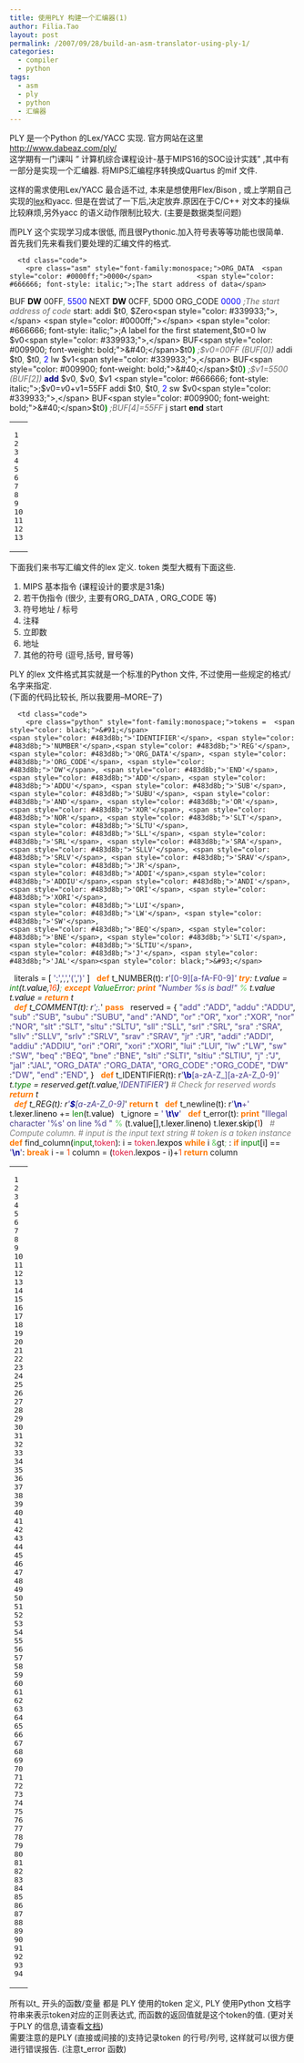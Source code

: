 ```yaml
---
title: 使用PLY 构建一个汇编器(1)
author: Filia.Tao
layout: post
permalink: /2007/09/28/build-an-asm-translator-using-ply-1/
categories:
  - compiler
  - python
tags:
  - asm
  - ply
  - python
  - 汇编器
---
```

PLY 是一个Python 的Lex/YACC 实现. 官方网站在这里<a href="http://www.dabeaz.com/ply/" title="An implementation of lex and yacc parsing tools for Python" target="_blank">http://www.dabeaz.com/ply/</a>  
这学期有一门课叫 ” 计算机综合课程设计-基于MIPS16的SOC设计实践” ,其中有一部分是实现一个汇编器. 将MIPS汇编程序转换成Quartus 的mif 文件.

这样的需求使用Lex/YACC 最合适不过, 本来是想使用Flex/Bison , 或上学期自己实现的<a href="http://blog.filia.cn/category/computer-science/compiler/lex/" title="我写的关于SEULex 的一些文章" target="_blank">lex</a>和yacc. 但是在尝试了一下后,决定放弃.原因在于C/C++ 对文本的操纵比较麻烦,另外yacc 的语义动作限制比较大. (主要是数据类型问题)

而PLY 这个实现学习成本很低, 而且很Pythonic.加入符号表等等功能也很简单.  
首先我们先来看我们要处理的汇编文件的格式.

<div class="wp_syntax">
  <table>
    <tr>
      <td class="line_numbers">
        <pre>1
2
3
4
5
6
7
8
9
10
11
12
13
</pre>
      </td>
      
      <td class="code">
        <pre class="asm" style="font-family:monospace;">ORG_DATA  <span style="color: #0000ff;">0000</span>           <span style="color: #666666; font-style: italic;">;The start address of data</span>
BUF   <span style="color: #000000; font-weight: bold;">DW</span>  00FF<span style="color: #339933;">,</span> <span style="color: #0000ff;">5500</span>
NEXT  <span style="color: #000000; font-weight: bold;">DW</span>  0CFF<span style="color: #339933;">,</span> 5D00
ORG_CODE  <span style="color: #0000ff;">0000</span>		       <span style="color: #666666; font-style: italic;">;The start address of code</span>
start<span style="color: #339933;">:</span>  addi  $t0<span style="color: #339933;">,</span> $Zero<span style="color: #339933;">,</span> <span style="color: #0000ff;"></span>     <span style="color: #666666; font-style: italic;">;A label for the first statement,$t0=0</span>
 	lw    $v0<span style="color: #339933;">,</span> BUF<span style="color: #009900; font-weight: bold;">&#40;</span>$t0<span style="color: #009900; font-weight: bold;">&#41;</span>      <span style="color: #666666; font-style: italic;">;$v0=00FF  (BUF[0])</span>
 	addi  $t0<span style="color: #339933;">,</span> $t0<span style="color: #339933;">,</span> <span style="color: #0000ff;">2</span>
 	lw	  $v1<span style="color: #339933;">,</span> BUF<span style="color: #009900; font-weight: bold;">&#40;</span>$t0<span style="color: #009900; font-weight: bold;">&#41;</span>	 <span style="color: #666666; font-style: italic;">;$v1=5500  (BUF[2])</span>
 	<span style="color: #00007f; font-weight: bold;">add</span>   $v0<span style="color: #339933;">,</span> $v0<span style="color: #339933;">,</span> $v1	<span style="color: #666666; font-style: italic;">;$v0=$v0+$v1=55FF</span>
 	addi  $t0<span style="color: #339933;">,</span> $t0<span style="color: #339933;">,</span> <span style="color: #0000ff;">2</span>
 	sw    $v0<span style="color: #339933;">,</span> BUF<span style="color: #009900; font-weight: bold;">&#40;</span>$t0<span style="color: #009900; font-weight: bold;">&#41;</span>    	<span style="color: #666666; font-style: italic;">;BUF[4]=55FF</span>
 	j	  start
<span style="color: #000000; font-weight: bold;">end</span>  start</pre>
      </td>
    </tr>
  </table>
</div>

下面我们来书写汇编文件的lex 定义. token 类型大概有下面这些.

  1. MIPS 基本指令 (课程设计的要求是31条)
  2. 若干伪指令 (很少, 主要有ORG\_DATA , ORG\_CODE 等)
  3. 符号地址 / 标号
  4. 注释
  5. 立即数
  6. 地址
  7. 其他的符号 (逗号,括号, 冒号等)

PLY 的lex 文件格式其实就是一个标准的Python 文件, 不过使用一些规定的格式/名字来指定.  
(下面的代码比较长, 所以我要用&#8211;MORE&#8211;了)  
<!--more-->

<div class="wp_syntax">
  <table>
    <tr>
      <td class="line_numbers">
        <pre>1
2
3
4
5
6
7
8
9
10
11
12
13
14
15
16
17
18
19
20
21
22
23
24
25
26
27
28
29
30
31
32
33
34
35
36
37
38
39
40
41
42
43
44
45
46
47
48
49
50
51
52
53
54
55
56
57
58
59
60
61
62
63
64
65
66
67
68
69
70
71
72
73
74
75
76
77
78
79
80
81
82
83
84
85
86
87
88
89
90
91
92
93
94
</pre>
      </td>
      
      <td class="code">
        <pre class="python" style="font-family:monospace;">tokens =  <span style="color: black;">&#91;</span>
	<span style="color: #483d8b;">'IDENTIFIER'</span>, <span style="color: #483d8b;">'NUMBER'</span>,<span style="color: #483d8b;">'REG'</span>,
	<span style="color: #483d8b;">'ORG_DATA'</span>, <span style="color: #483d8b;">'ORG_CODE'</span>, <span style="color: #483d8b;">'DW'</span>, <span style="color: #483d8b;">'END'</span>,
	<span style="color: #483d8b;">'ADD'</span>, <span style="color: #483d8b;">'ADDU'</span>, <span style="color: #483d8b;">'SUB'</span>, <span style="color: #483d8b;">'SUBU'</span>, <span style="color: #483d8b;">'AND'</span>, <span style="color: #483d8b;">'OR'</span>, <span style="color: #483d8b;">'XOR'</span>, <span style="color: #483d8b;">'NOR'</span>, <span style="color: #483d8b;">'SLT'</span>, <span style="color: #483d8b;">'SLTU'</span>,
	<span style="color: #483d8b;">'SLL'</span>, <span style="color: #483d8b;">'SRL'</span>, <span style="color: #483d8b;">'SRA'</span>,
	<span style="color: #483d8b;">'SLLV'</span>, <span style="color: #483d8b;">'SRLV'</span>, <span style="color: #483d8b;">'SRAV'</span>,
	<span style="color: #483d8b;">'JR'</span>,
	<span style="color: #483d8b;">'ADDI'</span>,<span style="color: #483d8b;">'ADDIU'</span>,<span style="color: #483d8b;">'ANDI'</span>,<span style="color: #483d8b;">'ORI'</span>, <span style="color: #483d8b;">'XORI'</span>,
	<span style="color: #483d8b;">'LUI'</span>,
	<span style="color: #483d8b;">'LW'</span>, <span style="color: #483d8b;">'SW'</span>,
	<span style="color: #483d8b;">'BEQ'</span>, <span style="color: #483d8b;">'BNE'</span>, <span style="color: #483d8b;">'SLTI'</span>, <span style="color: #483d8b;">'SLTIU'</span>,
	<span style="color: #483d8b;">'J'</span>, <span style="color: #483d8b;">'JAL'</span><span style="color: black;">&#93;</span>
&nbsp;
literals = <span style="color: black;">&#91;</span> <span style="color: #483d8b;">':'</span>,<span style="color: #483d8b;">','</span>,<span style="color: #483d8b;">'('</span>,<span style="color: #483d8b;">')'</span> <span style="color: black;">&#93;</span>
&nbsp;
<span style="color: #ff7700;font-weight:bold;">def</span> t_NUMBER<span style="color: black;">&#40;</span>t<span style="color: black;">&#41;</span>:
	r<span style="color: #483d8b;">'[0-9][a-fA-F0-9]*'</span>
	<span style="color: #ff7700;font-weight:bold;">try</span>:
		t.<span style="color: black;">value</span> = <span style="color: #008000;">int</span><span style="color: black;">&#40;</span>t.<span style="color: black;">value</span>,<span style="color: #ff4500;">16</span><span style="color: black;">&#41;</span><span style="color: #66cc66;">;</span>
	<span style="color: #ff7700;font-weight:bold;">except</span> <span style="color: #008000;">ValueError</span>:
		<span style="color: #ff7700;font-weight:bold;">print</span> <span style="color: #483d8b;">"Number %s is bad!"</span> <span style="color: #66cc66;">%</span> t.<span style="color: black;">value</span>
		t.<span style="color: black;">value</span> = <span style="color: #ff4500;"></span>
	<span style="color: #ff7700;font-weight:bold;">return</span> t		
&nbsp;
<span style="color: #ff7700;font-weight:bold;">def</span> t_COMMENT<span style="color: black;">&#40;</span>t<span style="color: black;">&#41;</span>:
	r<span style="color: #483d8b;">';.*'</span>
	<span style="color: #ff7700;font-weight:bold;">pass</span>
&nbsp;
reserved  = <span style="color: black;">&#123;</span>
	<span style="color: #483d8b;">"add"</span>		:<span style="color: #483d8b;">"ADD"</span>,
	<span style="color: #483d8b;">"addu"</span>		:<span style="color: #483d8b;">"ADDU"</span>,
	<span style="color: #483d8b;">"sub"</span>		:<span style="color: #483d8b;">"SUB"</span>,
	<span style="color: #483d8b;">"subu"</span>		:<span style="color: #483d8b;">"SUBU"</span>,
	<span style="color: #483d8b;">"and"</span>		:<span style="color: #483d8b;">"AND"</span>,
	<span style="color: #483d8b;">"or"</span>		:<span style="color: #483d8b;">"OR"</span>,
	<span style="color: #483d8b;">"xor"</span>		:<span style="color: #483d8b;">"XOR"</span>,
	<span style="color: #483d8b;">"nor"</span>		:<span style="color: #483d8b;">"NOR"</span>,
	<span style="color: #483d8b;">"slt"</span>		:<span style="color: #483d8b;">"SLT"</span>,
	<span style="color: #483d8b;">"sltu"</span>		:<span style="color: #483d8b;">"SLTU"</span>,
	<span style="color: #483d8b;">"sll"</span>		:<span style="color: #483d8b;">"SLL"</span>,
	<span style="color: #483d8b;">"srl"</span>		:<span style="color: #483d8b;">"SRL"</span>,
	<span style="color: #483d8b;">"sra"</span>		:<span style="color: #483d8b;">"SRA"</span>,
	<span style="color: #483d8b;">"sllv"</span>		:<span style="color: #483d8b;">"SLLV"</span>,
	<span style="color: #483d8b;">"srlv"</span>		:<span style="color: #483d8b;">"SRLV"</span>,
	<span style="color: #483d8b;">"srav"</span>		:<span style="color: #483d8b;">"SRAV"</span>,
	<span style="color: #483d8b;">"jr"</span>		:<span style="color: #483d8b;">"JR"</span>,
	<span style="color: #483d8b;">"addi"</span>		:<span style="color: #483d8b;">"ADDI"</span>,
	<span style="color: #483d8b;">"addiu"</span>		:<span style="color: #483d8b;">"ADDIU"</span>,
	<span style="color: #483d8b;">"ori"</span>		:<span style="color: #483d8b;">"ORI"</span>,
	<span style="color: #483d8b;">"xori"</span>		:<span style="color: #483d8b;">"XORI"</span>,
	<span style="color: #483d8b;">"lui"</span>		:<span style="color: #483d8b;">"LUI"</span>,
	<span style="color: #483d8b;">"lw"</span>		:<span style="color: #483d8b;">"LW"</span>,
	<span style="color: #483d8b;">"sw"</span>		:<span style="color: #483d8b;">"SW"</span>,
	<span style="color: #483d8b;">"beq"</span>		:<span style="color: #483d8b;">"BEQ"</span>,
	<span style="color: #483d8b;">"bne"</span>		:<span style="color: #483d8b;">"BNE"</span>,
	<span style="color: #483d8b;">"slti"</span>		:<span style="color: #483d8b;">"SLTI"</span>,
	<span style="color: #483d8b;">"sltiu"</span>		:<span style="color: #483d8b;">"SLTIU"</span>,
	<span style="color: #483d8b;">"j"</span>			:<span style="color: #483d8b;">"J"</span>,
	<span style="color: #483d8b;">"jal"</span>		:<span style="color: #483d8b;">"JAL"</span>,
	<span style="color: #483d8b;">"ORG_DATA"</span> 	:<span style="color: #483d8b;">"ORG_DATA"</span>,
	<span style="color: #483d8b;">"ORG_CODE"</span> 	:<span style="color: #483d8b;">"ORG_CODE"</span>,
	<span style="color: #483d8b;">"DW"</span> 		:<span style="color: #483d8b;">"DW"</span>,
	<span style="color: #483d8b;">"end"</span>		:<span style="color: #483d8b;">"END"</span>,
<span style="color: black;">&#125;</span>
&nbsp;
<span style="color: #ff7700;font-weight:bold;">def</span> t_IDENTIFIER<span style="color: black;">&#40;</span>t<span style="color: black;">&#41;</span>:
	r<span style="color: #483d8b;">'<span style="color: #000099; font-weight: bold;">\b</span>[a-zA-Z_][a-zA-Z_0-9]*'</span>
	t.<span style="color: #008000;">type</span> = reserved.<span style="color: black;">get</span><span style="color: black;">&#40;</span>t.<span style="color: black;">value</span>,<span style="color: #483d8b;">'IDENTIFIER'</span><span style="color: black;">&#41;</span>    <span style="color: #808080; font-style: italic;"># Check for reserved words</span>
	<span style="color: #ff7700;font-weight:bold;">return</span> t	
&nbsp;
<span style="color: #ff7700;font-weight:bold;">def</span> t_REG<span style="color: black;">&#40;</span>t<span style="color: black;">&#41;</span>:
	r<span style="color: #483d8b;">'<span style="color: #000099; font-weight: bold;">\$</span>[a-zA-Z_0-9]*'</span>
	<span style="color: #ff7700;font-weight:bold;">return</span> t
&nbsp;
<span style="color: #ff7700;font-weight:bold;">def</span> t_newline<span style="color: black;">&#40;</span>t<span style="color: black;">&#41;</span>:
	r<span style="color: #483d8b;">'<span style="color: #000099; font-weight: bold;">\n</span>+'</span>
	t.<span style="color: black;">lexer</span>.<span style="color: black;">lineno</span> += <span style="color: #008000;">len</span><span style="color: black;">&#40;</span>t.<span style="color: black;">value</span><span style="color: black;">&#41;</span>
&nbsp;
t_ignore  = <span style="color: #483d8b;">' <span style="color: #000099; font-weight: bold;">\t</span><span style="color: #000099; font-weight: bold;">\v</span>'</span>
&nbsp;
<span style="color: #ff7700;font-weight:bold;">def</span> t_error<span style="color: black;">&#40;</span>t<span style="color: black;">&#41;</span>:
    <span style="color: #ff7700;font-weight:bold;">print</span> <span style="color: #483d8b;">"Illegal character '%s' on line %d "</span> <span style="color: #66cc66;">%</span> <span style="color: black;">&#40;</span>t.<span style="color: black;">value</span><span style="color: black;">&#91;</span><span style="color: #ff4500;"></span><span style="color: black;">&#93;</span>,t.<span style="color: black;">lexer</span>.<span style="color: black;">lineno</span><span style="color: black;">&#41;</span>
    t.<span style="color: black;">lexer</span>.<span style="color: black;">skip</span><span style="color: black;">&#40;</span><span style="color: #ff4500;">1</span><span style="color: black;">&#41;</span>
&nbsp;
<span style="color: #808080; font-style: italic;"># Compute column.</span>
<span style="color: #808080; font-style: italic;">#     input is the input text string</span>
<span style="color: #808080; font-style: italic;">#     token is a token instance</span>
<span style="color: #ff7700;font-weight:bold;">def</span> find_column<span style="color: black;">&#40;</span><span style="color: #008000;">input</span>,<span style="color: #dc143c;">token</span><span style="color: black;">&#41;</span>:
    i = <span style="color: #dc143c;">token</span>.<span style="color: black;">lexpos</span>
    <span style="color: #ff7700;font-weight:bold;">while</span> i <span style="color: #66cc66;">&</span>gt<span style="color: #66cc66;">;</span> <span style="color: #ff4500;"></span>:
        <span style="color: #ff7700;font-weight:bold;">if</span> <span style="color: #008000;">input</span><span style="color: black;">&#91;</span>i<span style="color: black;">&#93;</span> == <span style="color: #483d8b;">'<span style="color: #000099; font-weight: bold;">\n</span>'</span>: <span style="color: #ff7700;font-weight:bold;">break</span>
        i -= <span style="color: #ff4500;">1</span>
    column = <span style="color: black;">&#40;</span><span style="color: #dc143c;">token</span>.<span style="color: black;">lexpos</span> - i<span style="color: black;">&#41;</span>+<span style="color: #ff4500;">1</span>
    <span style="color: #ff7700;font-weight:bold;">return</span> column</pre>
      </td>
    </tr>
  </table>
</div>

所有以t_ 开头的函数/变量 都是 PLY 使用的token 定义, PLY 使用Python 文档字符串来表示token对应的正则表达式, 而函数的返回值就是这个token的值. (更对关于PLY 的信息,请查看<a href="http://www.dabeaz.com/ply/ply.html" target="_blank">文档</a>)  
需要注意的是PLY (直接或间接的)支持记录token 的行号/列号, 这样就可以很方便进行错误报告. (注意t_error 函数)